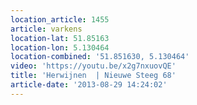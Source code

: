 ```yaml
---
location_article: 1455
article: varkens
location-lat: 51.85163
location-lon: 5.130464
location-combined: '51.851630, 5.130464'
video: 'https://youtu.be/x2g7nxuovQE'
title: 'Herwijnen  | Nieuwe Steeg 68'
article-date: '2013-08-29 14:24:02'
---
```

